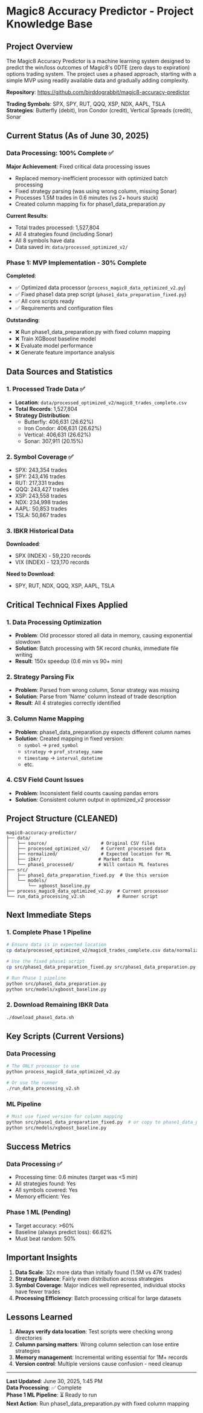 # Magic8 Accuracy Predictor - Project Knowledge Base

## Project Overview

The Magic8 Accuracy Predictor is a machine learning system designed to predict the win/loss outcomes of Magic8's 0DTE (zero days to expiration) options trading system. The project uses a phased approach, starting with a simple MVP using readily available data and gradually adding complexity.

**Repository**: https://github.com/birddograbbit/magic8-accuracy-predictor

**Trading Symbols**: SPX, SPY, RUT, QQQ, XSP, NDX, AAPL, TSLA  
**Strategies**: Butterfly (debit), Iron Condor (credit), Vertical Spreads (credit), Sonar

## Current Status (As of June 30, 2025)

### Data Processing: 100% Complete ✅

**Major Achievement**: Fixed critical data processing issues
- Replaced memory-inefficient processor with optimized batch processing
- Fixed strategy parsing (was using wrong column, missing Sonar)
- Processes 1.5M trades in 0.6 minutes (vs 2+ hours stuck)
- Created column mapping fix for phase1_data_preparation.py

**Current Results**:
- Total trades processed: 1,527,804
- All 4 strategies found (including Sonar)
- All 8 symbols have data
- Data saved in: `data/processed_optimized_v2/`

### Phase 1: MVP Implementation - 30% Complete

**Completed**:
- ✅ Optimized data processor (`process_magic8_data_optimized_v2.py`)
- ✅ Fixed phase1 data prep script (`phase1_data_preparation_fixed.py`)
- ✅ All core scripts ready
- ✅ Requirements and configuration files

**Outstanding**:
- ❌ Run phase1_data_preparation.py with fixed column mapping
- ❌ Train XGBoost baseline model
- ❌ Evaluate model performance
- ❌ Generate feature importance analysis

## Data Sources and Statistics

### 1. Processed Trade Data ✅
- **Location**: `data/processed_optimized_v2/magic8_trades_complete.csv`
- **Total Records**: 1,527,804
- **Strategy Distribution**:
  - Butterfly: 406,631 (26.62%)
  - Iron Condor: 406,631 (26.62%)
  - Vertical: 406,631 (26.62%)
  - Sonar: 307,911 (20.15%)

### 2. Symbol Coverage ✅
- SPX: 243,354 trades
- SPY: 243,416 trades
- RUT: 217,331 trades
- QQQ: 243,427 trades
- XSP: 243,558 trades
- NDX: 234,998 trades
- AAPL: 50,853 trades
- TSLA: 50,867 trades

### 3. IBKR Historical Data
**Downloaded**:
- SPX (INDEX) - 59,220 records
- VIX (INDEX) - 123,170 records

**Need to Download**:
- SPY, RUT, NDX, QQQ, XSP, AAPL, TSLA

## Critical Technical Fixes Applied

### 1. Data Processing Optimization
- **Problem**: Old processor stored all data in memory, causing exponential slowdown
- **Solution**: Batch processing with 5K record chunks, immediate file writing
- **Result**: 150x speedup (0.6 min vs 90+ min)

### 2. Strategy Parsing Fix
- **Problem**: Parsed from wrong column, Sonar strategy was missing
- **Solution**: Parse from 'Name' column instead of trade description
- **Result**: All 4 strategies correctly identified

### 3. Column Name Mapping
- **Problem**: phase1_data_preparation.py expects different column names
- **Solution**: Created mapping in fixed version:
  - `symbol` → `pred_symbol`
  - `strategy` → `prof_strategy_name`
  - `timestamp` → `interval_datetime`
  - etc.

### 4. CSV Field Count Issues
- **Problem**: Inconsistent field counts causing pandas errors
- **Solution**: Consistent column output in optimized_v2 processor

## Project Structure (CLEANED)
```
magic8-accuracy-predictor/
├── data/
│   ├── source/                    # Original CSV files
│   ├── processed_optimized_v2/    # Current processed data
│   ├── normalized/                # Expected location for ML
│   ├── ibkr/                     # Market data
│   └── phase1_processed/         # Will contain ML features
├── src/
│   ├── phase1_data_preparation_fixed.py  # Use this version
│   └── models/
│       └── xgboost_baseline.py
├── process_magic8_data_optimized_v2.py  # Current processor
└── run_data_processing_v2.sh            # Runner script
```

## Next Immediate Steps

### 1. Complete Phase 1 Pipeline
```bash
# Ensure data is in expected location
cp data/processed_optimized_v2/magic8_trades_complete.csv data/normalized/normalized_aggregated.csv

# Use the fixed phase1 script
cp src/phase1_data_preparation_fixed.py src/phase1_data_preparation.py

# Run Phase 1 pipeline
python src/phase1_data_preparation.py
python src/models/xgboost_baseline.py
```

### 2. Download Remaining IBKR Data
```bash
./download_phase1_data.sh
```

## Key Scripts (Current Versions)

### Data Processing
```bash
# The ONLY processor to use
python process_magic8_data_optimized_v2.py

# Or use the runner
./run_data_processing_v2.sh
```

### ML Pipeline
```bash
# Must use fixed version for column mapping
python src/phase1_data_preparation_fixed.py  # or copy to phase1_data_preparation.py
python src/models/xgboost_baseline.py
```

## Success Metrics

### Data Processing ✅
- Processing time: 0.6 minutes (target was <5 min)
- All strategies found: Yes
- All symbols covered: Yes
- Memory efficient: Yes

### Phase 1 ML (Pending)
- Target accuracy: >60%
- Baseline (always predict loss): 66.62%
- Must beat random: 50%

## Important Insights

1. **Data Scale**: 32x more data than initially found (1.5M vs 47K trades)
2. **Strategy Balance**: Fairly even distribution across strategies
3. **Symbol Coverage**: Major indices well represented, individual stocks have fewer trades
4. **Processing Efficiency**: Batch processing critical for large datasets

## Lessons Learned

1. **Always verify data location**: Test scripts were checking wrong directories
2. **Column parsing matters**: Wrong column selection can lose entire strategies
3. **Memory management**: Incremental writing essential for 1M+ records
4. **Version control**: Multiple versions cause confusion - need cleanup

---

**Last Updated**: June 30, 2025, 1:45 PM  
**Data Processing**: ✅ Complete  
**Phase 1 ML Pipeline**: ⏳ Ready to run  
**Next Action**: Run phase1_data_preparation.py with fixed column mapping